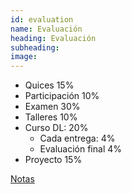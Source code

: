 ```yaml
---
id: evaluation
name: Evaluación
heading: Evaluación
subheading: 
image: 
---
```


* Quices 15%
* Participación 10%
* Examen 30%
* Talleres 10%
* Curso DL: 20%
    * Cada entrega: 4%
    * Evaluación final 4%
* Proyecto 15%

[Notas](https://docs.google.com/spreadsheets/d/1hrrTk2MzizN6kIxc1ufSx_9PFDi-EjqxA1cCIRWq_r8/edit?usp=sharing)